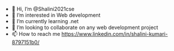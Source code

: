 - 👋 Hi, I’m @Shalini2021cse 
- 👀 I’m interested in Web development
- 🌱 I’m currently learning .net
- 💞️ I’m looking to collaborate on any web development project
- 📫 How to reach me https://www.linkedin.com/in/shalini-kumari-8797151b0/

<!---
Shalini2021cse/Shalini2021cse is a ✨ special ✨ repository because its `README.md` (this file) appears on your GitHub profile.
You can click the Preview link to take a look at your changes.
--->
